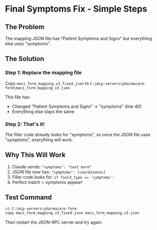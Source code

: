 # Final Symptoms Fix - Simple Steps

## The Problem
The mapping JSON file has "Patient Symptoms and Signs" but everything else uses "symptoms".

## The Solution

### Step 1: Replace the mapping file
Copy `macs_form_mapping_v3_fixed.json` to `C:\mcp-servers\pharmacare-form\macs_form_mapping_v3.json`

This file has:
- Changed "Patient Symptoms and Signs" → "symptoms" (line 40)
- Everything else stays the same

### Step 2: That's it!
The filler code already looks for "symptoms", so once the JSON file uses "symptoms", everything will work.

## Why This Will Work
1. Claude sends: `"symptoms": "text here"`
2. JSON file now has: `"symptoms": [coordinates]`
3. Filler code looks for: `if field_type == 'symptoms':`
4. Perfect match = symptoms appear!

## Test Command
```bash
cd C:\mcp-servers\pharmacare-form
copy macs_form_mapping_v3_fixed.json macs_form_mapping_v3.json
```

Then restart the JSON-RPC server and try again.